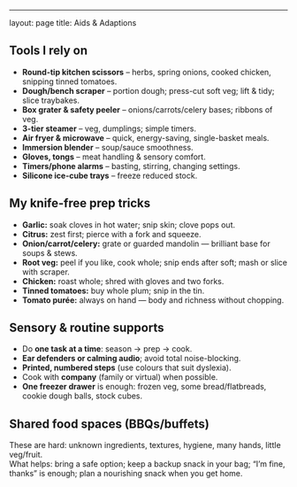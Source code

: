---
layout: page
title: Aids & Adaptions

## Tools I rely on
- **Round-tip kitchen scissors** – herbs, spring onions, cooked chicken, snipping tinned tomatoes.  
- **Dough/bench scraper** – portion dough; press-cut soft veg; lift & tidy; slice traybakes.  
- **Box grater & safety peeler** – onions/carrots/celery bases; ribbons of veg.  
- **3-tier steamer** – veg, dumplings; simple timers.  
- **Air fryer & microwave** – quick, energy-saving, single-basket meals.  
- **Immersion blender** – soup/sauce smoothness.  
- **Gloves, tongs** – meat handling & sensory comfort.  
- **Timers/phone alarms** – basting, stirring, changing settings.  
- **Silicone ice-cube trays** – freeze reduced stock.

## My knife-free prep tricks
- **Garlic:** soak cloves in hot water; snip skin; clove pops out.  
- **Citrus:** zest first; pierce with a fork and squeeze.  
- **Onion/carrot/celery:** grate or guarded mandolin — brilliant base for soups & stews.  
- **Root veg:** peel if you like, cook whole; snip ends after soft; mash or slice with scraper.  
- **Chicken:** roast whole; shred with gloves and two forks.  
- **Tinned tomatoes:** buy whole plum; snip in the tin.  
- **Tomato purée:** always on hand — body and richness without chopping.

## Sensory & routine supports
- Do **one task at a time**: season → prep → cook.  
- **Ear defenders or calming audio**; avoid total noise-blocking.  
- **Printed, numbered steps** (use colours that suit dyslexia).  
- Cook with **company** (family or virtual) when possible.  
- **One freezer drawer** is enough: frozen veg, some bread/flatbreads, cookie dough balls, stock cubes.

## Shared food spaces (BBQs/buffets)
These are hard: unknown ingredients, textures, hygiene, many hands, little veg/fruit.  
What helps: bring a safe option; keep a backup snack in your bag; “I’m fine, thanks” is enough; plan a nourishing snack when you get home.
